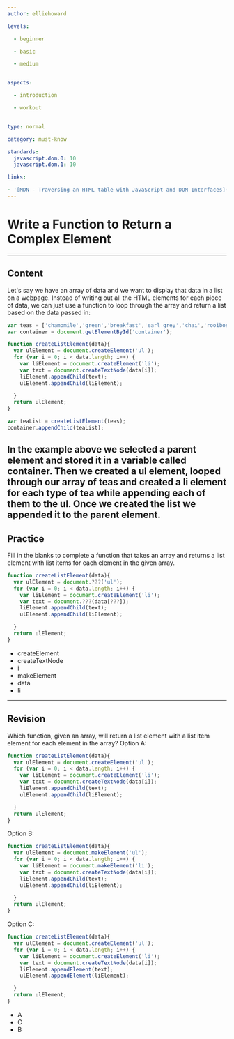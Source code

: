 ```yaml
---
author: elliehoward

levels:

  - beginner

  - basic

  - medium


aspects:

  - introduction

  - workout


type: normal

category: must-know

standards:
  javascript.dom.0: 10
  javascript.dom.1: 10

links:

- '[MDN - Traversing an HTML table with JavaScript and DOM Interfaces](https://developer.mozilla.org/en-US/docs/Web/API/Document_Object_Model/Traversing_an_HTML_table_with_JavaScript_and_DOM_Interfaces)'
---
```

# Write a Function to Return a Complex Element
---
## Content


Let's say we have an array of data and we want to display that data in a list on a webpage.
Instead of writing out all the HTML elements for each piece of data, we can just use a function to loop through the array and return a list based on the data passed in:

```javascript
var teas = ['chamomile','green','breakfast','earl grey','chai','rooibos','ginger'];
var container = document.getElementById('container');

function createListElement(data){
  var ulElement = document.createElement('ul');
  for (var i = 0; i < data.length; i++) {
    var liElement = document.createElement('li');
    var text = document.createTextNode(data[i]);
    liElement.appendChild(text);
    ulElement.appendChild(liElement);

  }  
  return ulElement;
}

var teaList = createListElement(teas);
container.appendChild(teaList);

```
In the example above we selected a parent element and stored it in a variable called container. Then we created a ul element, looped through our array of teas and created a li element for each type of tea while appending each of them to the ul. Once we created the list we appended it to the parent element.
---
## Practice

Fill in the blanks to complete a function that takes an array and returns a list element with list items for each element in the given array.

```javascript
function createListElement(data){
  var ulElement = document.???('ul');
  for (var i = 0; i < data.length; i++) {
    var liElement = document.createElement('li');
    var text = document.???(data[???]);
    liElement.appendChild(text);
    ulElement.appendChild(liElement);

  }  
  return ulElement;
}
```

* createElement
* createTextNode
* i
* makeElement
* data
* li

---
## Revision

Which function, given an array, will return a list element with a list item element for each element in the array?
Option A:
```javascript
function createListElement(data){
  var ulElement = document.createElement('ul');
  for (var i = 0; i < data.length; i++) {
    var liElement = document.createElement('li');
    var text = document.createTextNode(data[i]);
    liElement.appendChild(text);
    ulElement.appendChild(liElement);

  }  
  return ulElement;
}
```
Option B:
```javascript
function createListElement(data){
  var ulElement = document.makeElement('ul');
  for (var i = 0; i < data.length; i++) {
    var liElement = document.makeElement('li');
    var text = document.createTextNode(data[i]);
    liElement.appendChild(text);
    ulElement.appendChild(liElement);

  }  
  return ulElement;
}
```
Option C:
```javascript
function createListElement(data){
  var ulElement = document.createElement('ul');
  for (var i = 0; i < data.length; i++) {
    var liElement = document.createElement('li');
    var text = document.createTextNode(data[i]);
    liElement.appendElement(text);
    ulElement.appendElement(liElement);

  }  
  return ulElement;
}
```

* A
* C
* B
